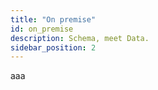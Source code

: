 ```yaml
---
title: "On premise"
id: on_premise
description: Schema, meet Data.
sidebar_position: 2
---
```


aaa
